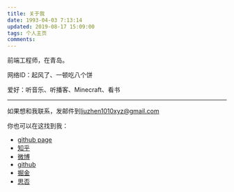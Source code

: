 ```yaml
---
title: 关于我
date: 1993-04-03 7:13:14
updated: 2019-08-17 15:09:00
tags: 个人主页
comments:
---
```


前端工程师，在青岛。

网络ID：起风了、一顿吃八个饼

爱好：听音乐、听播客、Minecraft、看书

---

如果想和我联系，发邮件到[liuzhen1010xyz@gmail.com](mailto:liuzhen1010xyz@gmail.com)

你也可以在这找到我：

* [github page](https://wind8866.github.io)
* [知乎](https://www.zhihu.com/people/liuzhenbase)
* [微博](https://weibo.com/liuzhen1010xyz/home)
* [github](https://github.com/wind8866)
* [掘金](https://juejin.im/user/582ac69cc4c97100542b1110)
* [思否](https://segmentfault.com/u/liuzhenbase)
